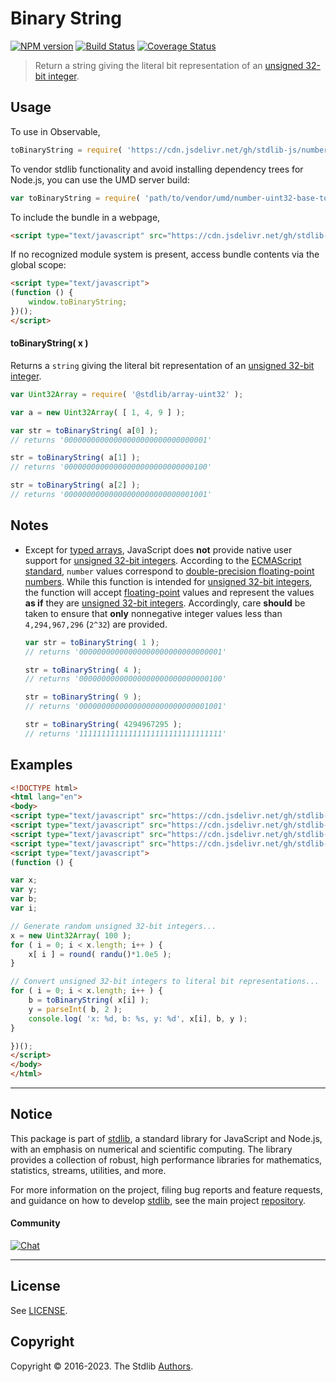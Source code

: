 <!--

@license Apache-2.0

Copyright (c) 2018 The Stdlib Authors.

Licensed under the Apache License, Version 2.0 (the "License");
you may not use this file except in compliance with the License.
You may obtain a copy of the License at

   http://www.apache.org/licenses/LICENSE-2.0

Unless required by applicable law or agreed to in writing, software
distributed under the License is distributed on an "AS IS" BASIS,
WITHOUT WARRANTIES OR CONDITIONS OF ANY KIND, either express or implied.
See the License for the specific language governing permissions and
limitations under the License.

-->

# Binary String

[![NPM version][npm-image]][npm-url] [![Build Status][test-image]][test-url] [![Coverage Status][coverage-image]][coverage-url] <!-- [![dependencies][dependencies-image]][dependencies-url] -->

> Return a string giving the literal bit representation of an [unsigned 32-bit integer][integer].



<section class="usage">

## Usage

To use in Observable,

```javascript
toBinaryString = require( 'https://cdn.jsdelivr.net/gh/stdlib-js/number-uint32-base-to-binary-string@umd/browser.js' )
```

To vendor stdlib functionality and avoid installing dependency trees for Node.js, you can use the UMD server build:

```javascript
var toBinaryString = require( 'path/to/vendor/umd/number-uint32-base-to-binary-string/index.js' )
```

To include the bundle in a webpage,

```html
<script type="text/javascript" src="https://cdn.jsdelivr.net/gh/stdlib-js/number-uint32-base-to-binary-string@umd/browser.js"></script>
```

If no recognized module system is present, access bundle contents via the global scope:

```html
<script type="text/javascript">
(function () {
    window.toBinaryString;
})();
</script>
```

#### toBinaryString( x )

Returns a `string` giving the literal bit representation of an [unsigned 32-bit integer][integer].

```javascript
var Uint32Array = require( '@stdlib/array-uint32' );

var a = new Uint32Array( [ 1, 4, 9 ] );

var str = toBinaryString( a[0] );
// returns '00000000000000000000000000000001'

str = toBinaryString( a[1] );
// returns '00000000000000000000000000000100'

str = toBinaryString( a[2] );
// returns '00000000000000000000000000001001'
```

</section>

<!-- /.usage -->

<section class="notes">

## Notes

-   Except for [typed arrays][typed-arrays], JavaScript does **not** provide native user support for [unsigned 32-bit integers][integer]. According to the [ECMAScript standard][ecma-262], `number` values correspond to [double-precision floating-point numbers][ieee754]. While this function is intended for [unsigned 32-bit integers][integer], the function will accept [floating-point][ieee754] values and represent the values **as if** they are [unsigned 32-bit integers][integer]. Accordingly, care **should** be taken to ensure that **only** nonnegative integer values less than `4,294,967,296` (`2^32`) are provided.

    ```javascript
    var str = toBinaryString( 1 );
    // returns '00000000000000000000000000000001'

    str = toBinaryString( 4 );
    // returns '00000000000000000000000000000100'

    str = toBinaryString( 9 );
    // returns '00000000000000000000000000001001'

    str = toBinaryString( 4294967295 );
    // returns '11111111111111111111111111111111'
    ```

</section>

<!-- /.notes -->

<section class="examples">

## Examples

<!-- eslint no-undef: "error" -->

```html
<!DOCTYPE html>
<html lang="en">
<body>
<script type="text/javascript" src="https://cdn.jsdelivr.net/gh/stdlib-js/random-base-randu@umd/browser.js"></script>
<script type="text/javascript" src="https://cdn.jsdelivr.net/gh/stdlib-js/math-base-special-round@umd/browser.js"></script>
<script type="text/javascript" src="https://cdn.jsdelivr.net/gh/stdlib-js/array-uint32@umd/browser.js"></script>
<script type="text/javascript" src="https://cdn.jsdelivr.net/gh/stdlib-js/number-uint32-base-to-binary-string@umd/browser.js"></script>
<script type="text/javascript">
(function () {

var x;
var y;
var b;
var i;

// Generate random unsigned 32-bit integers...
x = new Uint32Array( 100 );
for ( i = 0; i < x.length; i++ ) {
    x[ i ] = round( randu()*1.0e5 );
}

// Convert unsigned 32-bit integers to literal bit representations...
for ( i = 0; i < x.length; i++ ) {
    b = toBinaryString( x[i] );
    y = parseInt( b, 2 );
    console.log( 'x: %d, b: %s, y: %d', x[i], b, y );
}

})();
</script>
</body>
</html>
```

</section>

<!-- /.examples -->

<!-- Section for related `stdlib` packages. Do not manually edit this section, as it is automatically populated. -->

<section class="related">

</section>

<!-- /.related -->

<!-- Section for all links. Make sure to keep an empty line after the `section` element and another before the `/section` close. -->


<section class="main-repo" >

* * *

## Notice

This package is part of [stdlib][stdlib], a standard library for JavaScript and Node.js, with an emphasis on numerical and scientific computing. The library provides a collection of robust, high performance libraries for mathematics, statistics, streams, utilities, and more.

For more information on the project, filing bug reports and feature requests, and guidance on how to develop [stdlib][stdlib], see the main project [repository][stdlib].

#### Community

[![Chat][chat-image]][chat-url]

---

## License

See [LICENSE][stdlib-license].


## Copyright

Copyright &copy; 2016-2023. The Stdlib [Authors][stdlib-authors].

</section>

<!-- /.stdlib -->

<!-- Section for all links. Make sure to keep an empty line after the `section` element and another before the `/section` close. -->

<section class="links">

[npm-image]: http://img.shields.io/npm/v/@stdlib/number-uint32-base-to-binary-string.svg
[npm-url]: https://npmjs.org/package/@stdlib/number-uint32-base-to-binary-string

[test-image]: https://github.com/stdlib-js/number-uint32-base-to-binary-string/actions/workflows/test.yml/badge.svg?branch=main
[test-url]: https://github.com/stdlib-js/number-uint32-base-to-binary-string/actions/workflows/test.yml?query=branch:main

[coverage-image]: https://img.shields.io/codecov/c/github/stdlib-js/number-uint32-base-to-binary-string/main.svg
[coverage-url]: https://codecov.io/github/stdlib-js/number-uint32-base-to-binary-string?branch=main

<!--

[dependencies-image]: https://img.shields.io/david/stdlib-js/number-uint32-base-to-binary-string.svg
[dependencies-url]: https://david-dm.org/stdlib-js/number-uint32-base-to-binary-string/main

-->

[chat-image]: https://img.shields.io/gitter/room/stdlib-js/stdlib.svg
[chat-url]: https://gitter.im/stdlib-js/stdlib/

[stdlib]: https://github.com/stdlib-js/stdlib

[stdlib-authors]: https://github.com/stdlib-js/stdlib/graphs/contributors

[umd]: https://github.com/umdjs/umd
[es-module]: https://developer.mozilla.org/en-US/docs/Web/JavaScript/Guide/Modules

[deno-url]: https://github.com/stdlib-js/number-uint32-base-to-binary-string/tree/deno
[umd-url]: https://github.com/stdlib-js/number-uint32-base-to-binary-string/tree/umd
[esm-url]: https://github.com/stdlib-js/number-uint32-base-to-binary-string/tree/esm
[branches-url]: https://github.com/stdlib-js/number-uint32-base-to-binary-string/blob/main/branches.md

[stdlib-license]: https://raw.githubusercontent.com/stdlib-js/number-uint32-base-to-binary-string/main/LICENSE

[integer]: https://en.wikipedia.org/wiki/Integer_%28computer_science%29

[typed-arrays]: https://developer.mozilla.org/en-US/docs/Web/JavaScript/Typed_arrays

[ecma-262]: http://www.ecma-international.org/ecma-262/5.1/#sec-4.3.19

[ieee754]: https://en.wikipedia.org/wiki/IEEE_754-1985

</section>

<!-- /.links -->
